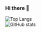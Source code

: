 ### Hi there 👋
![Top Langs](https://github-readme-stats.vercel.app/api/top-langs/?Claude-Agnes17=Claude-Agnes17)<br>
![GitHub stats](https://github-readme-stats.vercel.app/api?Claude-Agnes17=Claude-Agnes17&show_icons=true)<br>
<!--
**Claude-Agnes17/Claude-Agnes17** is a ✨ _special_ ✨ repository because its `README.md` (this file) appears on your GitHub profile.

Here are some ideas to get you started:

- 🔭 I’m currently working on ...
- 🌱 I’m currently learning ...
- 👯 I’m looking to collaborate on ...
- 🤔 I’m looking for help with ...
- 💬 Ask me about ...
- 📫 How to reach me: ...
- 😄 Pronouns: ...
- ⚡ Fun fact: ...
![Top Langs](https://github-readme-stats.vercel.app/api/top-langs/?username=USERNAME)<br>
![GitHub stats](https://github-readme-stats.vercel.app/api?username=USERNAME&show_icons=true)<br>
-->
